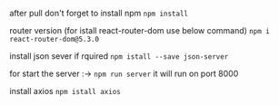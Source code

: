after pull don't forget to install npm
`npm install`

router version (for istall react-router-dom use below command)
`npm i react-router-dom@5.3.0`

install json sever if rquired
`npm istall --save json-server`

for start the server :->
`npm run server` it will run on port 8000

install axios
`npm istall axios`
